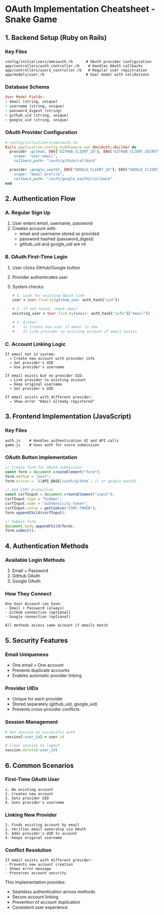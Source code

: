 # OAuth Implementation Cheatsheet - Snake Game

## 1. Backend Setup (Ruby on Rails)

### Key Files

```
config/initializers/omniauth.rb      # OAuth provider configuration
app/controllers/auth_controller.rb    # Handles OAuth callbacks
app/controllers/users_controller.rb   # Regular user registration
app/models/user.rb                   # User model with validations
```

### Database Schema

```ruby
User Model Fields:
- email (string, unique)
- username (string, unique)
- password_digest (string)
- github_uid (string, unique)
- google_uid (string, unique)
```

### OAuth Provider Configuration

```ruby
# config/initializers/omniauth.rb
Rails.application.config.middleware.use OmniAuth::Builder do
  provider :github, ENV["GITHUB_CLIENT_ID"], ENV["GITHUB_CLIENT_SECRET"],
    scope: "user:email",
    callback_path: "/auth/github/callback"

  provider :google_oauth2, ENV["GOOGLE_CLIENT_ID"], ENV["GOOGLE_CLIENT_SECRET"],
    scope: "email profile",
    callback_path: "/auth/google_oauth2/callback"
end
```

## 2. Authentication Flow

### A. Regular Sign Up

1. User enters email, username, password
2. Creates account with:
   - email and username stored as provided
   - password hashed (password_digest)
   - github_uid and google_uid are nil

### B. OAuth First-Time Login

1. User clicks GitHub/Google button
2. Provider authenticates user
3. System checks:

   ```ruby
   # 1. Look for existing OAuth link
   user = User.find_by(github_uid: auth_hash["uid"])

   # 2. If not found, check email
   existing_user = User.find_by(email: auth_hash["info"]["email"])

   # 3. Either:
   #    a) Create new user if email is new
   #    b) Link provider to existing account if email exists
   ```

### C. Account Linking Logic

```
If email not in system:
  → Create new account with provider info
  → Set provider's UID
  → Use provider's username

If email exists but no provider UID:
  → Link provider to existing account
  → Keep original username
  → Set provider's UID

If email exists with different provider:
  → Show error "Email already registered"
```

## 3. Frontend Implementation (JavaScript)

### Key Files

```
auth.js    # Handles authentication UI and API calls
game.js    # Uses auth for score submission
```

### OAuth Button Implementation

```javascript
// Create form for OAuth submission
const form = document.createElement("form");
form.method = "post";
form.action = `${API_BASE}/auth/github`; // or google_oauth2

// Add CSRF protection
const csrfInput = document.createElement("input");
csrfInput.type = "hidden";
csrfInput.name = "authenticity_token";
csrfInput.value = getCookie("CSRF-TOKEN");
form.appendChild(csrfInput);

// Submit form
document.body.appendChild(form);
form.submit();
```

## 4. Authentication Methods

### Available Login Methods

1. Email + Password
2. GitHub OAuth
3. Google OAuth

### How They Connect

```
One User Account can have:
- Email + Password (always)
- GitHub connection (optional)
- Google connection (optional)

All methods access same account if emails match
```

## 5. Security Features

### Email Uniqueness

- One email = One account
- Prevents duplicate accounts
- Enables automatic provider linking

### Provider UIDs

- Unique for each provider
- Stored separately (github_uid, google_uid)
- Prevents cross-provider conflicts

### Session Management

```ruby
# Set session on successful auth
session[:user_id] = user.id

# Clear session on logout
session.delete(:user_id)
```

## 6. Common Scenarios

### First-Time OAuth User

```
1. No existing account
2. Creates new account
3. Sets provider UID
4. Uses provider's username
```

### Linking New Provider

```
1. Finds existing account by email
2. Verifies email ownership via OAuth
3. Adds provider's UID to account
4. Keeps original username
```

### Conflict Resolution

```
If email exists with different provider:
- Prevents new account creation
- Shows error message
- Preserves account security
```

This implementation provides:

- Seamless authentication across methods
- Secure account linking
- Prevention of account duplication
- Consistent user experience
